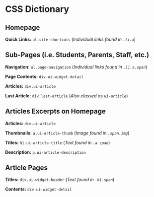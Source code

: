 # CSS Dictionary


## Homepage


**Quick Links:** `ul.site-shortcuts` (*Individual links found in `.li.a`*)


## Sub-Pages (i.e. Students, Parents, Staff, etc.)


**Navigation:** `ul.page-navigation` (*Individual links found in `.li.a.span`*)

**Page Contents:** `div.ui-widget-detail`

**Articles:** `div.ui-article`

**Last Article:** `div.last-article` (*Also classed as `ui-article`*)


## Articles Excerpts on Homepage


**Articles:** `div.ui-article`

**Thumbnails:** `a.ui-article-thumb` (*Image found in `.span.img`*)

**Titles:** `h1.ui-article-title` (*Text found in `.a.span`*)

**Description:** `p.ui-article-description`


## Article Pages


**Titles:** `div.ui-widget-header` (*Text found in `.h1.span`*)

**Contents:** `div.ui-widget-detail`
